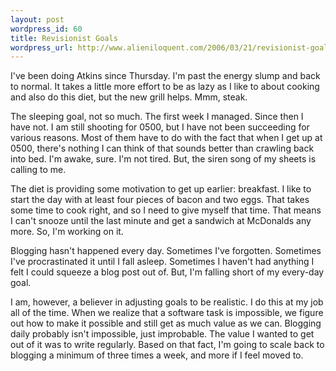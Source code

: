 ```yaml
---
layout: post
wordpress_id: 60
title: Revisionist Goals
wordpress_url: http://www.alieniloquent.com/2006/03/21/revisionist-goals/
---
```

I've been doing Atkins since Thursday. I'm past the energy slump and back to
normal. It takes a little more effort to be as lazy as I like to about cooking
and also do this diet, but the new grill helps. Mmm, steak.

The sleeping goal, not so much. The first week I managed. Since then I have
not. I am still shooting for 0500, but I have not been succeeding for various
reasons. Most of them have to do with the fact that when I get up at 0500,
there's nothing I can think of that sounds better than crawling back into bed.
I'm awake, sure. I'm not tired. But, the siren song of my sheets is calling to
me.

The diet is providing some motivation to get up earlier: breakfast. I like to
start the day with at least four pieces of bacon and two eggs. That takes some
time to cook right, and so I need to give myself that time. That means I can't
snooze until the last minute and get a sandwich at McDonalds any more. So, I'm
working on it.

Blogging hasn't happened every day. Sometimes I've forgotten. Sometimes I've
procrastinated it until I fall asleep. Sometimes I haven't had anything I felt
I could squeeze a blog post out of. But, I'm falling short of my every-day
goal.

I am, however, a believer in adjusting goals to be realistic. I do this at my
job all of the time. When we realize that a software task is impossible, we
figure out how to make it possible and still get as much value as we can.
Blogging daily probably isn't impossible, just improbable. The value I wanted
to get out of it was to write regularly. Based on that fact, I'm going to
scale back to blogging a minimum of three times a week, and more if I feel
moved to.

